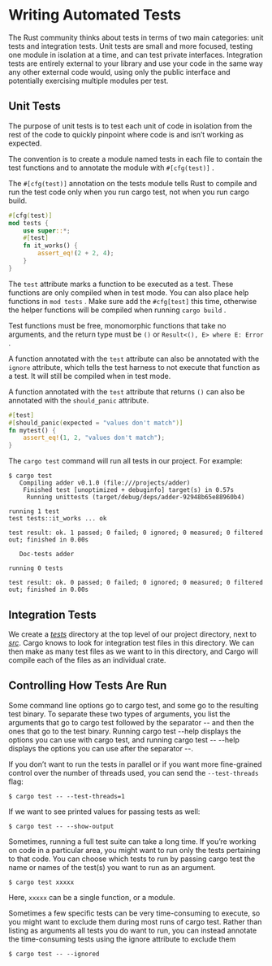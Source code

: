 # Writing Automated Tests

The Rust community thinks about tests in terms of two main categories: unit tests and integration tests. Unit tests are small and more focused, testing one module in isolation at a time, and can test private interfaces. Integration tests are entirely external to your library and use your code in the same way any other external code would, using only the public interface and potentially exercising multiple modules per test.

## Unit Tests

The purpose of unit tests is to test each unit of code in isolation from the rest of the code to quickly pinpoint where code is and isn’t working as expected. 

The convention is to create a module named tests in each file to contain the test functions and to annotate the module with `#[cfg(test)]` .

The `#[cfg(test)]` annotation on the tests module tells Rust to compile and run the test code only when you run cargo test, not when you run cargo build.

~~~rust
#[cfg(test)]
mod tests {
    use super::*;
    #[test]
    fn it_works() {
        assert_eq!(2 + 2, 4);
    }
}
~~~

The `test` attribute marks a function to be executed as a test. These functions are only compiled when in test mode. You can also place help functions in `mod tests` . Make sure add the `#cfg[test]` this time, otherwise the helper functions will be compiled when running `cargo build` .

Test functions must be free, monomorphic functions that take no arguments, and the return type must be `()` or `Result<(), E> where E: Error` .

A function annotated with the `test` attribute can also be annotated with the `ignore` attribute, which tells the test harness to not execute that function as a test. It will still be compiled when in test mode.

A function annotated with the `test` attribute that returns `()` can also be annotated with the `should_panic` attribute.

~~~rust
#[test]
#[should_panic(expected = "values don't match")]
fn mytest() {
    assert_eq!(1, 2, "values don't match");
}
~~~

The `cargo test` command will run all tests in our project. For example:

~~~
$ cargo test
   Compiling adder v0.1.0 (file:///projects/adder)
    Finished test [unoptimized + debuginfo] target(s) in 0.57s
     Running unittests (target/debug/deps/adder-92948b65e88960b4)

running 1 test
test tests::it_works ... ok

test result: ok. 1 passed; 0 failed; 0 ignored; 0 measured; 0 filtered out; finished in 0.00s

   Doc-tests adder

running 0 tests

test result: ok. 0 passed; 0 failed; 0 ignored; 0 measured; 0 filtered out; finished in 0.00s
~~~

## Integration Tests

We create a <u>*tests*</u> directory at the top level of our project directory, next to <u>*src*</u>. Cargo knows to look for integration test files in this directory. We can then make as many test files as we want to in this directory, and Cargo will compile each of the files as an individual crate.

## Controlling How Tests Are Run


Some command line options go to cargo test, and some go to the resulting test binary. To separate these two types of arguments, you list the arguments that go to cargo test followed by the separator -- and then the ones that go to the test binary. Running cargo test --help displays the options you can use with cargo test, and running cargo test -- --help displays the options you can use after the separator --.

If you don’t want to run the tests in parallel or if you want more fine-grained control over the number of threads used, you can send the `--test-threads` flag:

~~~
$ cargo test -- --test-threads=1
~~~

If we want to see printed values for passing tests as well:

~~~
$ cargo test -- --show-output
~~~

Sometimes, running a full test suite can take a long time. If you’re working on code in a particular area, you might want to run only the tests pertaining to that code. You can choose which tests to run by passing cargo test the name or names of the test(s) you want to run as an argument.

~~~
$ cargo test xxxxx
~~~

Here, `xxxxx` can be a single function, or a module.

Sometimes a few specific tests can be very time-consuming to execute, so you might want to exclude them during most runs of cargo test. Rather than listing as arguments all tests you do want to run, you can instead annotate the time-consuming tests using the ignore attribute to exclude them

~~~
$ cargo test -- --ignored
~~~

